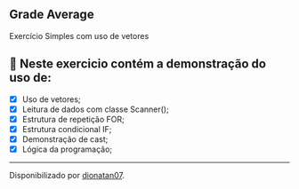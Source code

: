 <h2>
Grade Average
</h2>

<p>Exercício Simples com uso de vetores

<h2>
🛑 Neste exercicio contém a demonstração do uso de:
</h2>

- [x] Uso de vetores;
- [x] Leitura de dados com classe Scanner();
- [x] Estrutura de repetição FOR;
- [x] Estrutura condicional IF;
- [x] Demonstração de cast;
- [x] Lógica da programação;

------------

Disponibilizado por [dionatan07](https://www.linkedin.com/in/dionatandeandrade/ "LinkedIn").
